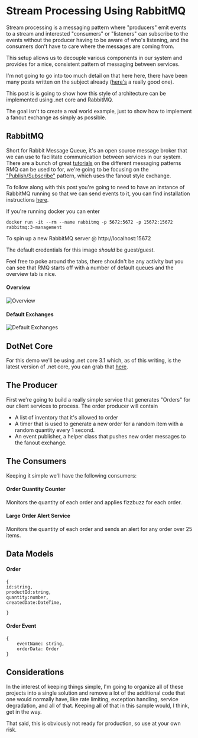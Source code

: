 # Stream Processing Using RabbitMQ

Stream processing is a messaging pattern where "producers" emit events to a stream and interested "consumers" or "listeners" can subscribe to the events without the producer having to be aware of who's listening, and the consumers don't have to care where the messages are coming from.

This setup allows us to decouple various components in our system and provides for a nice, consistent pattern of messaging between services.

I'm not going to go into too much detail on that here here, there have been many posts written on the subject already ([here's](https://dev.to/heroku/best-practices-for-event-driven-microservice-architecture-2lh7) a really good one).

This post is is going to show how this style of architecture can be implemented using .net core and RabbitMQ.

The goal isn't to create a real world example, just to show how to implement a fanout exchange as simply as possible.

## RabbitMQ
Short for Rabbit Message Queue, it's an open source message broker that we can use to facilitate communication between services in our system. There are a bunch of great [tutorials](https://www.rabbitmq.com/getstarted.html) on the different messaging patterns RMQ can be used to for, we're going to be focusing on the ["Publish/Subscribe"](https://www.rabbitmq.com/tutorials/tutorial-three-dotnet.html) pattern, which uses the fanout style exchange.

To follow along with this post you're going to need to have an instance of RabbitMQ running so that we can send events to it, you can find installation instructions [here](https://www.rabbitmq.com/download.html).

If you're running docker you can enter

`docker run -it --rm --name rabbitmq -p 5672:5672 -p 15672:15672 rabbitmq:3-management`

To spin up a new RabbitMQ server @ http://localhost:15672

The default credentials for this image *should* be guest/guest.

Feel free to poke around the tabs, there shouldn't be any activity but you can see that RMQ starts off with a number of default queues and the overview tab is nice.

#### Overview
![Overview](https://picsum.photos/0 "Overview")

#### Default Exchanges
![Default Exchanges](https://picsum.photos/0 "Overview")

## DotNet Core
For this demo we'll be using .net core 3.1 which, as of this writing, is the latest version of .net core, you can grab that [here](https://dotnet.microsoft.com/download/dotnet-core/3.1).

## The Producer
First we're going to build a really simple service that generates "Orders" for our client services to process. The order producer will contain
 * A list of inventory that it's allowed to order
 * A timer that is used to generate a new order for a random item with a random quantity every 1 second.
 * An event publisher, a helper class that pushes new order messages to the fanout exchange. 

 

## The Consumers
Keeping it simple we'll have the following consumers:
#### Order Quantity Counter 
Monitors the quantity of each order and applies fizzbuzz for each order.
  
#### Large Order Alert Service 
Monitors the quantity of each order and sends an alert for any order over 25 items.



## Data Models
#### Order
```
{
id:string,
productId:string,
quantity:number,
createdDate:DateTime,

}
```
#### Order Event
```
{
	eventName: string,
	orderData: Order
}
```


## Considerations
In the interest of keeping things simple, I'm going to organize all of these projects into a single solution and remove a lot of the additional code that one would normally have, like rate limiting, exception handling, service degradation, and all of that. Keeping all of that in this sample would, I think, get in the way.

That said, this is obviously not ready for production, so use at your own risk.